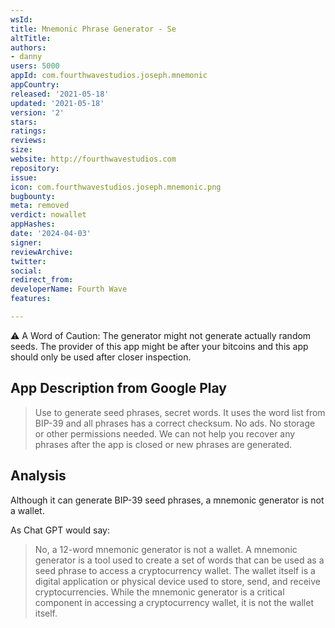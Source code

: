 ```yaml
---
wsId: 
title: Mnemonic Phrase Generator - Se
altTitle: 
authors:
- danny
users: 5000
appId: com.fourthwavestudios.joseph.mnemonic
appCountry: 
released: '2021-05-18'
updated: '2021-05-18'
version: '2'
stars: 
ratings: 
reviews: 
size: 
website: http://fourthwavestudios.com
repository: 
issue: 
icon: com.fourthwavestudios.joseph.mnemonic.png
bugbounty: 
meta: removed
verdict: nowallet
appHashes: 
date: '2024-04-03'
signer: 
reviewArchive: 
twitter: 
social: 
redirect_from: 
developerName: Fourth Wave
features: 

---
```


<div class="alertBox">
<div>
<p>⚠️ A Word of Caution: The generator might not generate actually random seeds. The provider of this app might be after your bitcoins and this app should only be used after closer inspection.</p>
</div>
</div>

## App Description from Google Play 

> Use to generate seed phrases, secret words. It uses the word list from BIP-39 and all phrases has a correct checksum. No ads. No storage or other permissions needed. We can not help you recover any phrases after the app is closed or new phrases are generated.

## Analysis 

Although it can generate BIP-39 seed phrases, a mnemonic generator is not a wallet. 

As Chat GPT would say: 

> No, a 12-word mnemonic generator is not a wallet. A mnemonic generator is a tool used to create a set of words that can be used as a seed phrase to access a cryptocurrency wallet. The wallet itself is a digital application or physical device used to store, send, and receive cryptocurrencies. While the mnemonic generator is a critical component in accessing a cryptocurrency wallet, it is not the wallet itself.
